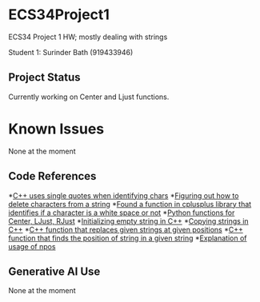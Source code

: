 # ECS34Project1
ECS34 Project 1 HW; mostly dealing with strings

Student 1: Surinder Bath (919433946)

## Project Status
Currently working on Center and Ljust functions.

# Known Issues
None at the moment

## Code References
*[C++ uses single quotes when identifying chars](https://stackoverflow.com/questions14544043operand-types-are-incompatible-char-and-const-char)
*[Figuring out how to delete characters from a string](https://cplusplus.com/forum/beginner/140760/#:~:text=string%3A%3Aerase(pos%2Clen,occupied%20by%20the%20character%20erased.))
*[Found a function in cplusplus library that identifies if a character is a white space or not](//https://cplusplus.com/reference/cctype/isspace/)
*[Python functions for Center, LJust, RJust](//https://www.geeksforgeeks.org/python-string-ljust-rjust-center/)
*[Initializing empty string in C++](//https://www.quora.com/How-do-you-define-an-empty-string-in-C-and-the-usage-of-const-empty-strings#:~:text=Using%20the%20default%20constructor%3A%20An,string%20to%20an%20empty%20state.)
*[Copying strings in C++](//https://stackoverflow.com/questions/12678819/how-to-copy-a-string-of-stdstring-type-in-c)
*[C++ function that replaces given strings at given positions](//https://cplusplus.com/reference/string/string/replace/)
*[C++ function that finds the position of string in a given string](//https://cplusplus.com/reference/string/string/find/)
*[Explanation of usage of npos](//https://www.educative.io/answers/what-is-stringnpos-in-cpp)
## Generative AI Use
None at the moment 

